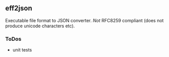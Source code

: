 ## eff2json

Executable file format to JSON converter. *Not* RFC8259 compliant (does not produce unicode characters etc).

### ToDos

- unit tests
